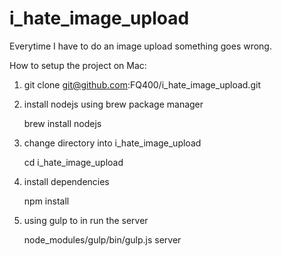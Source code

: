 i_hate_image_upload
===================

Everytime I have to do an image upload something goes wrong.

How to setup the project on Mac:

1. git clone git@github.com:FQ400/i_hate_image_upload.git

2. install nodejs using brew package manager

    brew install nodejs

3. change directory into i_hate_image_upload

    cd i_hate_image_upload

4. install dependencies

    npm install

5. using gulp to in run the server

    node_modules/gulp/bin/gulp.js server





